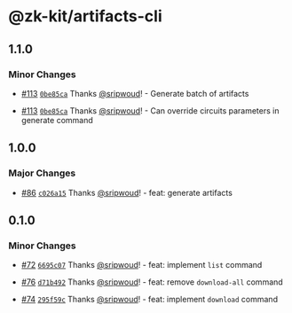 # @zk-kit/artifacts-cli

## 1.1.0

### Minor Changes

- [#113](https://github.com/privacy-scaling-explorations/snark-artifacts/pull/113) [`0be85ca`](https://github.com/privacy-scaling-explorations/snark-artifacts/commit/0be85ca88424aab4fc2ab09a778043fd0be0d34e) Thanks [@sripwoud](https://github.com/sripwoud)! - Generate batch of artifacts

- [#113](https://github.com/privacy-scaling-explorations/snark-artifacts/pull/113) [`0be85ca`](https://github.com/privacy-scaling-explorations/snark-artifacts/commit/0be85ca88424aab4fc2ab09a778043fd0be0d34e) Thanks [@sripwoud](https://github.com/sripwoud)! - Can override circuits parameters in generate command

## 1.0.0

### Major Changes

- [#86](https://github.com/privacy-scaling-explorations/snark-artifacts/pull/86) [`c026a15`](https://github.com/privacy-scaling-explorations/snark-artifacts/commit/c026a159d9376736c0f85e7db7107afba93483c3) Thanks [@sripwoud](https://github.com/sripwoud)! - feat: generate artifacts

## 0.1.0

### Minor Changes

- [#72](https://github.com/privacy-scaling-explorations/snark-artifacts/pull/72) [`6695c07`](https://github.com/privacy-scaling-explorations/snark-artifacts/commit/6695c072f3838a3420359272830cbcc8f68a3221) Thanks [@sripwoud](https://github.com/sripwoud)! - feat: implement `list` command

- [#76](https://github.com/privacy-scaling-explorations/snark-artifacts/pull/76) [`d71b492`](https://github.com/privacy-scaling-explorations/snark-artifacts/commit/d71b4924913224a6394dee6060e790687c17007a) Thanks [@sripwoud](https://github.com/sripwoud)! - feat: remove `download-all` command

- [#74](https://github.com/privacy-scaling-explorations/snark-artifacts/pull/74) [`295f59c`](https://github.com/privacy-scaling-explorations/snark-artifacts/commit/295f59cfbd5f382664d8f9c7fb3428b5ee7f30b9) Thanks [@sripwoud](https://github.com/sripwoud)! - feat: implement `download` command
